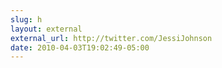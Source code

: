 ```yaml
---
slug: h
layout: external
external_url: http://twitter.com/JessiJohnson
date: 2010-04-03T19:02:49-05:00
---
```

